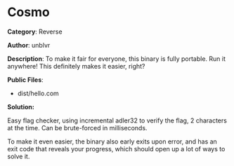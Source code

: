 # Cosmo

**Category**: Reverse

**Author**: unblvr

**Description**: To make it fair for everyone, this binary is fully portable. Run it anywhere! This definitely makes it easier, right?

**Public Files**:

- dist/hello.com



**Solution:**

Easy flag checker, using incremental adler32 to verify the flag, 2 characters at the time. Can be brute-forced in milliseconds.

To make it even easier, the binary also early exits upon error, and has an exit code that reveals your progress, which should open up a lot of ways to solve it.
